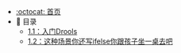 * [:octocat: 首页](/README)
* :memo: 目录
    * [1.1：入门Drools](/notes/1.1入门Drools.md)
    * [1.2：这种场景你还写ifelse你跟孩子坐一桌去吧](/notes/1.2这种场景你还写ifelse你跟孩子坐一桌去吧.md)
  